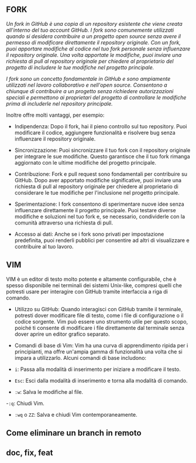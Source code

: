 ## FORK
*Un fork in GitHub è una copia di un repository esistente che viene creata all'interno del tuo account GitHub. I fork sono comunemente utilizzati quando si desidera contribuire a un progetto open source senza avere il permesso di modificare direttamente il repository originale. Con un fork, puoi apportare modifiche al codice nel tuo fork personale senza influenzare il repository originale. Una volta apportate le modifiche, puoi inviare una richiesta di pull al repository originale per chiedere al proprietario del progetto di includere le tue modifiche nel progetto principale.*

*I fork sono un concetto fondamentale in GitHub e sono ampiamente utilizzati nel lavoro collaborativo e nell'open source. Consentono a chiunque di contribuire a un progetto senza richiedere autorizzazioni speciali e permettono ai proprietari del progetto di controllare le modifiche prima di includerle nel repository principale.*

Inoltre offre molti vantaggi, per esempio:
- Indipendenza: Dopo il fork, hai il pieno controllo sul tuo repository. Puoi modificare il codice, aggiungere funzionalità e risolvere bug senza influenzare il repository originale.

- Sincronizzazione: Puoi sincronizzare il tuo fork con il repository originale per integrare le sue modifiche. Questo garantisce che il tuo fork rimanga aggiornato con le ultime modifiche del progetto principale.

- Contribuzione: Fork e pull request sono fondamentali per contribuire su GitHub. Dopo aver apportato modifiche significative, puoi inviare una richiesta di pull al repository originale per chiedere al proprietario di considerare le tue modifiche per l'inclusione nel progetto principale.

- Sperimentazione: I fork consentono di sperimentare nuove idee senza influenzare direttamente il progetto principale. Puoi testare diverse modifiche e soluzioni nel tuo fork e, se necessario, condividerle con la comunità attraverso una richiesta di pull.

- Accesso ai dati: Anche se i fork sono privati per impostazione predefinita, puoi renderli pubblici per consentire ad altri di visualizzare e contribuire al tuo lavoro.

## VIM

VIM è un editor di testo molto potente e altamente configurabile, che è spesso disponibile nei terminali dei sistemi Unix-like, compresi quelli che potresti usare per interagire con GitHub tramite interfaccia a riga di comando.

- Utilizzo su GitHub: Quando interagisci con GitHub tramite il terminale, potresti dover modificare file di testo, come i file di configurazione o il codice sorgente. Vim può essere uno strumento utile per questo scopo, poiché ti consente di modificare i file direttamente dal terminale senza dover aprire un editor grafico separato.

- Comandi di base di Vim: Vim ha una curva di apprendimento ripida per i principianti, ma offre un'ampia gamma di funzionalità una volta che si impara a utilizzarlo. Alcuni comandi di base includono:

- `i`: Passa alla modalità di inserimento per iniziare a modificare il testo.

- `Esc`: Esci dalla modalità di inserimento e torna alla modalità di comando.

- `:w`: Salva le modifiche al file.

-`:q`: Chiudi Vim.

- `:wq` o `ZZ`: Salva e chiudi Vim contemporaneamente.

## Come eliminare un branch in remoto

## doc, fix, feat